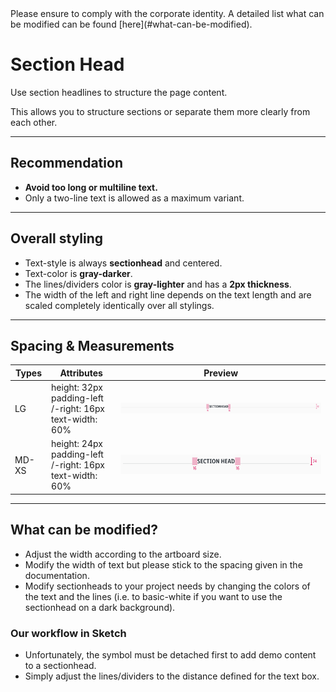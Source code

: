 <AlertInfo alertHeadline="Modifiable">
Please ensure to comply with the corporate identity. A detailed list what can be modified can be found [here](#what-can-be-modified).
</AlertInfo>

# Section Head

Use section headlines to structure the page content.

This allows you to structure sections or separate them more clearly from each other.

---

## Recommendation

- **Avoid too long or multiline text.**
- Only a two-line text is allowed as a maximum variant.

---

## Overall styling

- Text-style is always **sectionhead** and centered.
- Text-color is **gray-darker**.
- The lines/dividers color is **gray-lighter** and has a **2px thickness**.
- The width of the left and right line depends on the text length and are scaled completely identically over all stylings.

---

## Spacing & Measurements

| Types | Attributes | Preview |
|---|---|---|
| LG | height: 32px <br> padding-left /-right: 16px <br> text-width: 60% |![Sectionhead: LG](assets/variants/LG/sectionhead@1x.png) |
| MD-XS | height: 24px <br> padding-left /-right: 16px <br> text-width: 60% | ![Sectionhead: MD-XS](assets/variants/MD-XS/sectionhead@1x.png) |

---

## What can be modified?

- Adjust the width according to the artboard size.
- Modify the width of text but please stick to the spacing given in the documentation.
- Modify sectionheads to your project needs by changing the colors of the text and the lines (i.e. to basic-white if you want to use the sectionhead on a dark background).

### Our workflow in Sketch

- Unfortunately, the symbol must be detached first to add demo content to a sectionhead.
- Simply adjust the lines/dividers to the distance defined for the text box.
